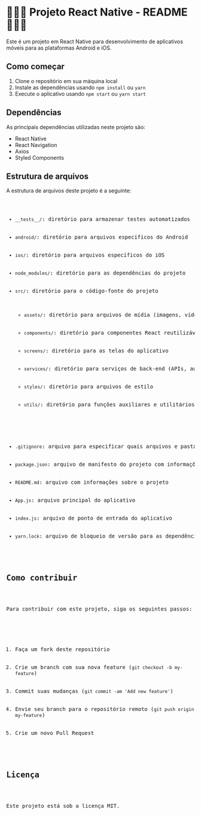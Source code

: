 <!DOCTYPE html>
<html>
<head>
	<meta charset="utf-8">
	<title>Projeto React Native - README</title>
</head>
<body>
<h1>📱📝🚀 Projeto React Native - README 🚀📝📱</h1>

<p>Este é um projeto em React Native para desenvolvimento de aplicativos móveis para as plataformas Android e iOS.</p>

<h2>Como começar</h2>

<ol>
	<li>Clone o repositório em sua máquina local</li>
	<li>Instale as dependências usando <code>npm install</code> ou <code>yarn</code></li>
	<li>Execute o aplicativo usando <code>npm start</code> ou <code>yarn start</code></li>
</ol>

<h2>Dependências</h2>

<p>As principais dependências utilizadas neste projeto são:</p>

<ul>
	<li>React Native</li>
	<li>React Navigation</li>
	<li>Axios</li>
	<li>Styled Components</li>
</ul>

<h2>Estrutura de arquivos</h2>

<p>A estrutura de arquivos deste projeto é a seguinte:</p>

<pre>
<ul>
	<li><code>__tests__/</code>: diretório para armazenar testes automatizados</li>
	<li><code>android/</code>: diretório para arquivos específicos do Android</li>
	<li><code>ios/</code>: diretório para arquivos específicos do iOS</li>
	<li><code>node_modules/</code>: diretório para as dependências do projeto</li>
	<li><code>src/</code>: diretório para o código-fonte do projeto
		<ul>
			<li><code>assets/</code>: diretório para arquivos de mídia (imagens, vídeos, etc.)</li>
			<li><code>components/</code>: diretório para componentes React reutilizáveis</li>
			<li><code>screens/</code>: diretório para as telas do aplicativo</li>
			<li><code>services/</code>: diretório para serviços de back-end (APIs, autenticação, etc.)</li>
			<li><code>styles/</code>: diretório para arquivos de estilo</li>
			<li><code>utils/</code>: diretório para funções auxiliares e utilitários</li>
		</ul>
	</li>
	<li><code>.gitignore</code>: arquivo para especificar quais arquivos e pastas devem ser ignorados pelo Git</li>
	<li><code>package.json</code>: arquivo de manifesto do projeto com informações sobre as dependências, scripts e outras configurações</li>
	<li><code>README.md</code>: arquivo com informações sobre o projeto</li>
  	<li><code>App.js</code>: arquivo principal do aplicativo</li>
	<li><code>index.js</code>: arquivo de ponto de entrada do aplicativo</li>
	<li><code>yarn.lock</code>: arquivo de bloqueio de versão para as dependências do projeto</li>
</ul>

<h2>Como contribuir</h2>

<p>Para contribuir com este projeto, siga os seguintes passos:</p>

<ol>
	<li>Faça um fork deste repositório</li>
	<li>Crie um branch com sua nova feature (<code>git checkout -b my-feature</code>)</li>
	<li>Commit suas mudanças (<code>git commit -am 'Add new feature'</code>)</li>
	<li>Envie seu branch para o repositório remoto (<code>git push origin my-feature</code>)</li>
	<li>Crie um novo Pull Request</li>
</ol>

<h2>Licença</h2>

<p>Este projeto está sob a licença MIT.</p>
</body>
</html>
